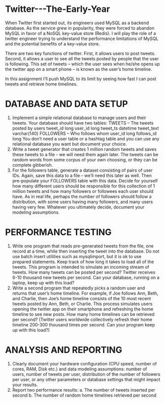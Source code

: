 # Twitter---The-Early-Year

When Twitter first started out, its engineers used MySQL as a backend database. As the service grew in popularity,
they were forced to abandon MySQL in favor of a NoSQL key-value store (Redis). I will play the role of a twitter engineer trying to understand 
the performance limitations of MySQL and the potential benefits of a key-value store.

There are two key functions of twitter. First, it allows users to post tweets. Second, it allows a user to see all the tweets posted by people that
the user is following. This set of tweets – which the user sees when he/she opens up the twitter app on a smart phone – is known as the user’s home timeline.

In this assignment I’ll push MySQL to its limit by seeing how fast I can post tweets and retrieve home timelines.

# DATABASE AND DATA SETUP
1. Implement a simple relational database to manage users and their tweets. Your database should have two tables:
TWEETS – The tweets posted by users tweet_id long
user_id long
tweet_ts datetime
tweet_text varchar(140)
FOLLOWERS – Who follows whom user_id long
follows_id long
You don’t need a user table or a hashtag table and you can use any relational database you want but document your choice.
2. Write a tweet generator that creates 1 million random tweets and saves these tweets to a file - we will need them again later. The tweets can be random words from some corpus of your own choosing, or they can be complete gibberish.
3. For the followers table, generate a dataset consisting of pairs of user IDs. Again, save this data to a file – we’ll need this later as well. Then pre-populate your FOLLOWERS table with this data. Decide for yourself how many different users should be responsible for this collection of 1 million tweets and how many followers or followees each user should have. As in real life, perhaps the number of followers should follow a distribution, with some users having many followers, and many users having very few. Whatever you ultimately decide, document your modeling assumptions.

# PERFORMANCE TESTING
1. Write one program that reads pre-generated tweets from the file, one record at a time, while then inserting the tweet into the database. Do not use batch insert utilities such as mysqlimport, but it is ok to use prepared statements. Keep track of how long it takes to load all of the tweets. This program is intended to simulate an incoming stream of tweets. How many tweets can be posted per second? Twitter receives 6-10 thousand new tweets per second. Can your database, running on a laptop, keep up with this load?
2. Write a second program that repeatedly picks a random user and returns that user’s home timeline. For example, if Joe follows Ann, Beth, and Charlie, then Joe’s home timeline consists of the 10 most recent tweets posted by Ann, Beth, or Charlie. This process simulates users opening the twitter app on their smartphone and refreshing the home timeline to see new posts. How many home timelines can be retrieved per second? (Twitter users worldwide collectively refresh their home timeline 200-300 thousand times per second. Can your program keep up with this load?)


# ANALYSIS AND REPORTING
1. Clearly document your hardware configuration (CPU speed, number of cores, RAM, Disk etc.) and data modeling assumptions: number of users, number of tweets per user, distribution of the number of followers per user, or any other parameters or database settings that might impact your results.
2. Report two performance results:
a. The number of tweets inserted per second
b. The number of random home timelines retrieved per second

